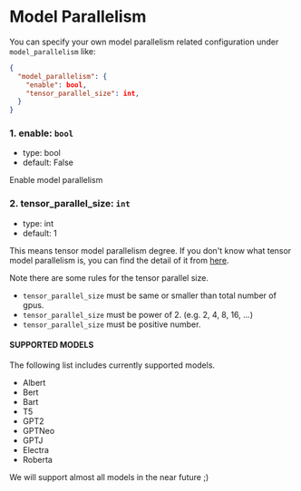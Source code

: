 # Model Parallelism
You can specify your own model parallelism related configuration under `model_parallelism` like:

```json
{
  "model_parallelism": {
    "enable": bool,
    "tensor_parallel_size": int,
  }
}
```
### 1. enable: `bool`
- type: bool
- default: False

Enable model parallelism

### 2. tensor_parallel_size: `int`
- type: int
- default: 1

This means tensor model parallelism degree. If you don't know what tensor model parallelism is, 
you can find the detail of it from [here](https://huggingface.co/docs/transformers/parallelism).

Note there are some rules for the tensor parallel size.

- ``tensor_parallel_size`` must be same or smaller than total number of gpus.
- ``tensor_parallel_size`` must be power of 2. (e.g. 2, 4, 8, 16, ...)
- ``tensor_parallel_size`` must be positive number.

#### SUPPORTED MODELS
The following list includes currently supported models.

- Albert
- Bert
- Bart  
- T5
- GPT2
- GPTNeo
- GPTJ
- Electra
- Roberta


We will support almost all models in the near future ;)
